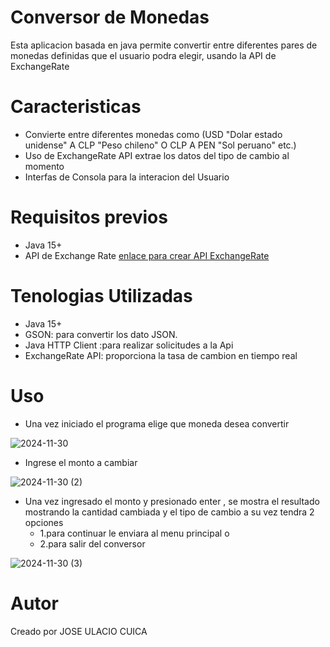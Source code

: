 # Conversor de Monedas
Esta aplicacion basada en java permite convertir entre diferentes pares de monedas
definidas que el usuario podra elegir, usando la API de ExchangeRate 

# Caracteristicas
- Convierte entre diferentes monedas
como (USD "Dolar estado unidense" A CLP "Peso chileno" O CLP A PEN "Sol peruano" etc.)
- Uso de ExchangeRate API extrae los datos del tipo de cambio al momento
- Interfas de Consola para la interacion del Usuario
# Requisitos previos
- Java 15+
- API de Exchange Rate [enlace para crear API ExchangeRate](https://www.exchangerate-api.com/)
# Tenologias Utilizadas
- Java 15+
- GSON: para convertir los dato JSON.
- Java HTTP Client :para realizar solicitudes a la Api
- ExchangeRate API: proporciona la tasa de cambion en tiempo real
# Uso
  - Una vez iniciado el programa elige que  moneda desea convertir
    
  ![2024-11-30](https://github.com/user-attachments/assets/96e5d7c0-701d-41f6-b7a5-f84f983adc6c)

  - Ingrese el monto a cambiar
  
  ![2024-11-30 (2)](https://github.com/user-attachments/assets/eefac1fa-eb46-49c0-ae04-9cd032173a0c)

  - Una vez ingresado el monto y presionado enter , se mostra el resultado mostrando la cantidad cambiada y el tipo de cambio
    a su vez tendra 2 opciones
    -  1.para continuar le enviara al menu principal o
    -  2.para salir del conversor
    
  ![2024-11-30 (3)](https://github.com/user-attachments/assets/c87ecb86-82d2-45cc-9c51-6603d69eefb7)

  # Autor
  Creado por JOSE ULACIO CUICA


